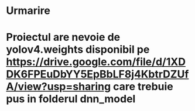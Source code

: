 ﻿# Urmarire
# Proiectul are nevoie de yolov4.weights disponibil pe https://drive.google.com/file/d/1XDDK6FPEuDbYY5EpBbLF8j4KbtrDZUfA/view?usp=sharing care trebuie pus in folderul dnn_model
